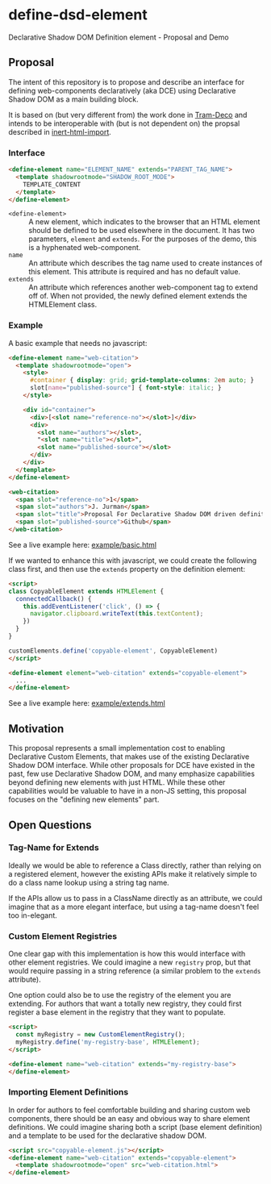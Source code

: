 # define-dsd-element
Declarative Shadow DOM Definition element - Proposal and Demo

## Proposal

The intent of this repository is to propose and describe an interface for defining web-components declaratively (aka DCE) using Declarative Shadow DOM as a main building block.

It is based on (but very different from) the work done in [Tram-Deco](https://github.com/Tram-One/tram-deco) and intends to be interoperable with (but is not dependent on) the propsal described in [inert-html-import](https://github.com/JRJurman/inert-html-import).

### Interface

```html
<define-element name="ELEMENT_NAME" extends="PARENT_TAG_NAME">
  <template shadowrootmode="SHADOW_ROOT_MODE">
    TEMPLATE_CONTENT
  </template>
</define-element>
```

<dl>
  <dt><code>&lt;define-element&gt;</code></dt>
  <dd>A new element, which indicates to the browser that an HTML element should be defined to be used elsewhere in the document. It has two parameters, <code>element</code> and <code>extends</code>. For the purposes of the demo, this is a hyphenated web-component.</dd>

  <dt><code>name</code></dt>
  <dd>An attribute which describes the tag name used to create instances of this element. This attribute is required and has no default value.</dd>

  <dt><code>extends</code></dt>
  <dd>An attribute which references another web-component tag to extend off of. When not provided, the newly defined element extends the HTMLElement class.</dd>
</dl>

### Example

A basic example that needs no javascript:

```html
<define-element name="web-citation">
  <template shadowrootmode="open">
    <style>
      #container { display: grid; grid-template-columns: 2em auto; }
      slot[name="published-source"] { font-style: italic; }
    </style>

    <div id="container">
      <div>[<slot name="reference-no"></slot>]</div>
      <div>
        <slot name="authors"></slot>,
        "<slot name="title"></slot>",
        <slot name="published-source"></slot>
      </div>
    </div>
  </template>
</define-element>

<web-citation>
  <span slot="reference-no">1</span>
  <span slot="authors">J. Jurman</span>
  <span slot="title">Proposal For Declarative Shadow DOM driven definitions</span>
  <span slot="published-source">Github</span>
</web-citation>
```

See a live example here: <a href="https://jrjurman.com/define-dsd-element/example/basic.html">example/basic.html</a>

If we wanted to enhance this with javascript, we could create the following class first, and then use the `extends` property on the definition element:

```html
<script>
class CopyableElement extends HTMLElement {
  connectedCallback() {
    this.addEventListener('click', () => {
      navigator.clipboard.writeText(this.textContent);
    })
  }
}

customElements.define('copyable-element', CopyableElement)
</script>

<define-element element="web-citation" extends="copyable-element">
  ...
</define-element>
```

See a live example here: <a href="https://jrjurman.com/define-dsd-element/example/extends.html">example/extends.html</a>

## Motivation

This proposal represents a small implementation cost to enabling Declarative Custom Elements, that makes use of the existing Declarative Shadow DOM interface. While other proposals for DCE have existed in the past, few use Declarative Shadow DOM, and many emphasize capabilities beyond defining new elements with just HTML. While these other capabilities would be valuable to have in a non-JS setting, this proposal focuses on the "defining new elements" part.

## Open Questions

### Tag-Name for Extends

Ideally we would be able to reference a Class directly, rather than relying on a registered element, however the existing APIs make it relatively simple to do a class name lookup using a string tag name.

If the APIs allow us to pass in a ClassName directly as an attribute, we could imagine that as a more elegant interface, but using a tag-name doesn't feel too in-elegant.

### Custom Element Registries

One clear gap with this implementation is how this would interface with other element registries. We could imagine a new `registry` prop, but that would require passing in a string reference (a similar problem to the `extends` attribute).

One option could also be to use the registry of the element you are extending. For authors that want a totally new registry, they could first register a base element in the registry that they want to populate.

```html
<script>
  const myRegistry = new CustomElementRegistry();
  myRegistry.define('my-registry-base', HTMLElement);
</script>

<define-element name="web-citation" extends="my-registry-base">
</define-element>
```

### Importing Element Definitions

In order for authors to feel comfortable building and sharing custom web components, there should be an easy and obvious way to share element definitions. We could imagine sharing both a script (base element definition) and a template to be used for the declarative shadow DOM.

```html
<script src="copyable-element.js"></script>
<define-element name="web-citation" extends="copyable-element">
  <template shadowrootmode="open" src="web-citation.html">
</define-element>
```
